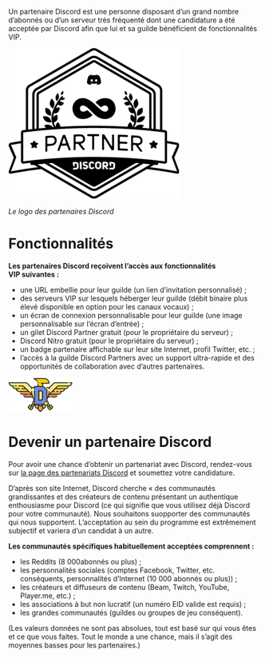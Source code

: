 <!-- TITLE: [FR] Partenaire -->

Un partenaire Discord est une personne disposant d’un grand nombre d’abonnés ou d’un serveur très fréquenté dont une candidature a été acceptée par Discord afin que lui et sa guilde bénéficient de fonctionnalités VIP.

![Partnerlogo](/uploads/partner/partnerlogo.png "Partnerlogo")

*Le logo des partenaires Discord*

# Fonctionnalités
**Les partenaires Discord reçoivent l’accès aux fonctionnalités VIP suivantes :**
* une URL embellie pour leur guilde (un lien d’invitation personnalisé) ;
* des serveurs VIP sur lesquels héberger leur guilde (débit binaire plus élevé disponible en option pour les canaux vocaux) ;
* un écran de connexion personnalisable pour leur guilde (une image personnalisable sur l’écran d’entrée) ;
* un gilet Discord Partner gratuit (pour le propriétaire du serveur) ;
* Discord Nitro gratuit (pour le propriétaire du serveur) ;
* un badge partenaire affichable sur leur site Internet, profil Twitter, etc. ;
* l’accès à la guilde Discord Partners avec un support ultra-rapide et des opportunités de collaboration avec d’autres partenaires.

![Njjbheg](/uploads/partner/njjbheg.png "Njjbheg")

# Devenir un partenaire Discord
Pour avoir une chance d’obtenir un partenariat avec Discord, rendez-vous sur [la page des partenariats Discord](http://discordapp.com/partners) et soumettez votre candidature.

D’après son site Internet, Discord cherche « des communautés grandissantes et des créateurs de contenu présentant un authentique enthousiasme pour Discord (ce qui signifie que vous utilisez déjà Discord pour votre communauté). Nous souhaitons suopporter des communautés qui nous supportent. L’acceptation au sein du programme est extrêmement subjectif et variera d’un candidat à un autre.

**Les communautés spécifiques habituellement acceptées comprennent :**
* les Reddits (8 000abonnés ou plus) ;
* les personnalités sociales (comptes Facebook, Twitter, etc. conséquents, personnalités d’Internet (10 000 abonnés ou plus)) ;
* les créateurs et diffuseurs de contenu (Beam, Twitch, YouTube, Player.me, etc.) ;
* les associations à but non lucratif (un numéro EID valide est requis) ;
* les grandes communautés (guildes ou groupes de jeu conséquent).

(Les valeurs données ne sont pas absolues, tout est basé sur qui vous êtes et ce que vous faites. Tout le monde a une chance, mais il s’agit des moyennes basses pour les partenaires.)